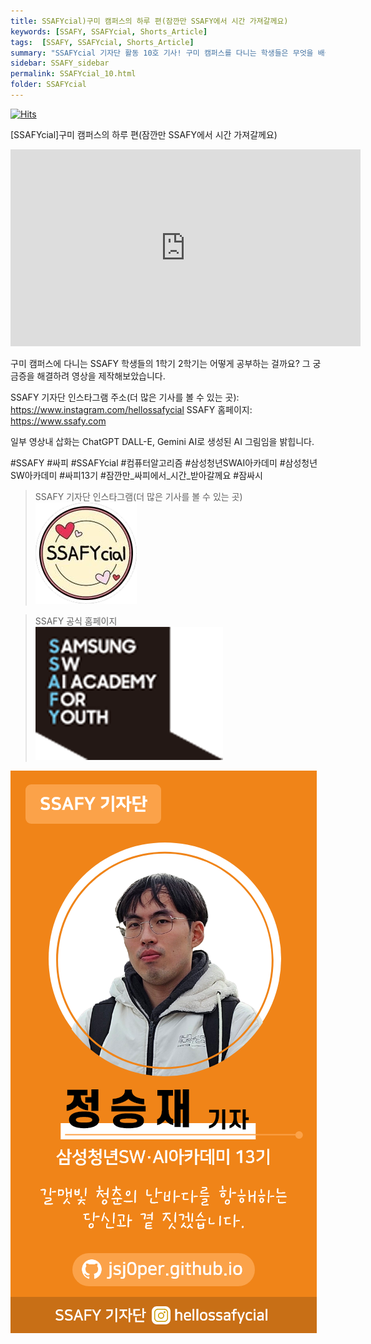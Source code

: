 ```yaml
---
title: SSAFYcial)구미 캠퍼스의 하루 편(잠깐만 SSAFY에서 시간 가져갈께요)
keywords: [SSAFY, SSAFYcial, Shorts_Article]
tags:  [SSAFY, SSAFYcial, Shorts_Article]
summary: "SSAFYcial 기자단 활동 10호 기사! 구미 캠퍼스를 다니는 학생들은 무엇을 배울까요?"
sidebar: SSAFY_sidebar
permalink: SSAFYcial_10.html
folder: SSAFYcial
---
```


<a href="https://hits.sh/jsj0per.github.io/SSAFYcial_10.html/"><img alt="Hits" src="https://hits.sh/jsj0per.github.io/SSAFYcial_10.html.svg?style=for-the-badge&label=PostView&color=347DBE&logo=Perso"/></a>

[SSAFYcial]구미 캠퍼스의 하루 편(잠깐만 SSAFY에서 시간 가져갈께요)

<iframe width="560" height="315" src="https://www.youtube.com/embed/RsTaiJ-LfBg?si=2wcnjEuaXYZ0njfo" title="YouTube video player" frameborder="0" allow="accelerometer; autoplay; clipboard-write; encrypted-media; gyroscope; picture-in-picture; web-share" referrerpolicy="strict-origin-when-cross-origin" allowfullscreen></iframe>

구미 캠퍼스에 다니는 SSAFY 학생들의 1학기 2학기는 어떻게 공부하는 걸까요? 그 궁금증을 해결하려 영상을 제작해보았습니다.

SSAFY 기자단 인스타그램 주소(더 많은 기사를 볼 수 있는 곳): https://www.instagram.com/hellossafycial
SSAFY 홈페이지: https://www.ssafy.com

일부 영상내 삽화는 ChatGPT DALL-E, Gemini AI로 생성된 AI 그림임을 밝힙니다.

#SSAFY #싸피 #SSAFYcial #컴퓨터알고리즘 #삼성청년SWAI아카데미 #삼성청년SW아카데미 #싸피13기 #잠깐만_싸피에서_시간_받아갈께요 #잠싸시

> SSAFY 기자단 인스타그램(더 많은 기사를 볼 수 있는 곳)  
> [![SSAFYcial_Logo](/pages/SSAFYcial/SSAFYcial_img/ssafycial.png)](https://www.instagram.com/hellossafycial)  

> SSAFY 공식 홈페이지  
> [![SSAFY_Logo](/pages/SSAFYcial/SSAFYcial_img/new_logo_ssafy.png)](https://www.ssafy.com)  

![SSAFYcial_namecard](/pages/SSAFYcial/SSAFYcial_namecard_new.png)  
